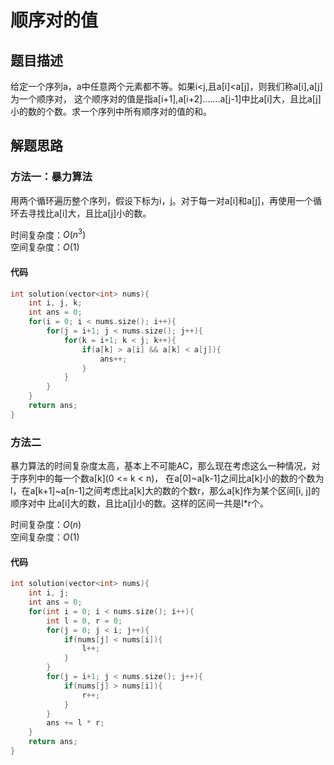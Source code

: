 # 顺序对的值

## 题目描述

给定一个序列a，a中任意两个元素都不等。如果i&lt;j,且a[i]&lt;a[j]，则我们称a[i],a[j]为一个顺序对，
这个顺序对的值是指a[i+1],a[i+2]…….a[j-1]中比a[i]大，且比a[j]小的数的个数。求一个序列中所有顺序对的值的和。

## 解题思路

### 方法一：暴力算法

用两个循环遍历整个序列，假设下标为i，j。对于每一对a[i]和a[j]，再使用一个循环去寻找比a[i]大，且比a[j]小的数。

时间复杂度：$O(n^3)$ <br/>
空间复杂度：$O(1)$

#### 代码

```cpp
int solution(vector<int> nums){
    int i, j, k;
    int ans = 0;
    for(i = 0; i < nums.size(); i++){
        for(j = i+1; j < nums.size(); j++){
            for(k = i+1; k < j; k++){
                if(a[k] > a[i] && a[k] < a[j]){
                    ans++;
                }
            }
        }
    }
    return ans;
}
```

### 方法二

暴力算法的时间复杂度太高，基本上不可能AC，那么现在考虑这么一种情况，对于序列中的每一个数a\[k\](0 &lt;= k &lt; n)，
在a[0]~a[k-1]之间比a[k]小的数的个数为l，在a[k+1]~a[n-1]之间考虑比a[k]大的数的个数r，那么a[k]作为某个区间[i, j]的顺序对中
比a[i]大的数，且比a[j]小的数。这样的区间一共是l*r个。

时间复杂度：$O(n)$ <br/>
空间复杂度：$O(1)$

#### 代码

```cpp
int solution(vector<int> nums){
    int i, j;
    int ans = 0;
    for(int i = 0; i < nums.size(); i++){
        int l = 0, r = 0;
        for(j = 0; j < i; j++){
            if(nums[j] < nums[i]){
                l++;
            }
        }
        for(j = i+1; j < nums.size(); j++){
            if(nums[j] > nums[i]){
                r++;
            }
        }
        ans += l * r;
    }
    return ans;
}

```
